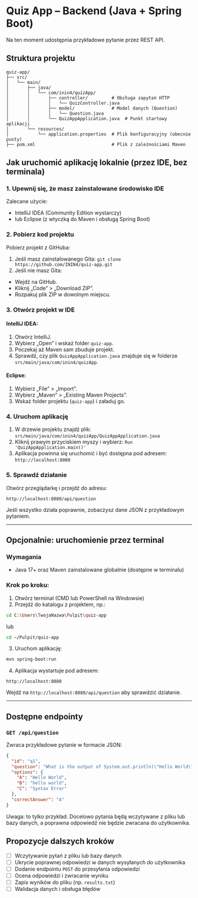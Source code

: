 # Quiz App – Backend (Java + Spring Boot)

Na ten moment udostępnia przykładowe pytanie przez REST API.

## Struktura projektu

```
quiz-app/
├── src/
│   └── main/
│       ├── java/
│       │   └── com/inin4/quizApp/
│       │       ├── controller/         # Obsługa zapytań HTTP
│       │       │   └── QuizController.java
│       │       ├── model/              # Model danych (Question)
│       │       │   └── Question.java
│       │       └── QuizAppApplication.java  # Punkt startowy aplikacji
│       └── resources/
│           └── application.properties  # Plik konfiguracyjny (obecnie pusty)
├── pom.xml                             # Plik z zależnościami Maven
```

## Jak uruchomić aplikację lokalnie (przez IDE, bez terminala)

### 1. Upewnij się, że masz zainstalowane środowisko IDE

Zalecane użycie:

- IntelliJ IDEA (Community Edition wystarczy)
- lub Eclipse (z wtyczką do Maven i obsługą Spring Boot)

### 2. Pobierz kod projektu

Pobierz projekt z GitHuba:

1. Jeśli masz zainstalowanego Gita: `git clone https://github.com/ININ4/quiz-app.git`
2. Jeśli nie masz Gita:
  - Wejdź na GitHub.
  - Kliknij „Code” > „Download ZIP”.
  - Rozpakuj plik ZIP w dowolnym miejscu.

### 3. Otwórz projekt w IDE

#### IntelliJ IDEA:

1. Otwórz IntelliJ.
2. Wybierz „Open” i wskaż folder `quiz-app`.
3. Poczekaj aż Maven sam zbuduje projekt.
4. Sprawdź, czy plik `QuizAppApplication.java` znajduje się w folderze `src/main/java/com/inin4/quizApp`.

#### Eclipse:

1. Wybierz „File” > „Import”.
2. Wybierz „Maven” > „Existing Maven Projects”.
3. Wskaż folder projektu (`quiz-app`) i załaduj go.

### 4. Uruchom aplikację

1. W drzewie projektu znajdź plik:
   `src/main/java/com/inin4/quizApp/QuizAppApplication.java`
2. Kliknij prawym przyciskiem myszy i wybierz:
   `Run 'QuizAppApplication.main()'`
3. Aplikacja powinna się uruchomić i być dostępna pod adresem:
   `http://localhost:8080`

### 5. Sprawdź działanie

Otwórz przeglądarkę i przejdź do adresu:

```
http://localhost:8080/api/question
```

Jeśli wszystko działa poprawnie, zobaczysz dane JSON z przykładowym pytaniem.

---

## Opcjonalnie: uruchomienie przez terminal

### Wymagania

- Java 17+ oraz Maven zainstalowane globalnie (dostępne w terminalu)

### Krok po kroku:

1. Otwórz terminal (CMD lub PowerShell na Windowsie)
2. Przejdź do katalogu z projektem, np.:

```bash
cd C:\Users\TwojaNazwa\Pulpit\quiz-app
```

lub

```bash
cd ~/Pulpit/quiz-app
```

3. Uruchom aplikację:

```bash
mvn spring-boot:run
```

4. Aplikacja wystartuje pod adresem:

```
http://localhost:8080
```

Wejdź na `http://localhost:8080/api/question` aby sprawdzić działanie.

---

## Dostępne endpointy

### `GET /api/question`

Zwraca przykładowe pytanie w formacie JSON:

```json
{
  "id": "q1",
  "question": "What is the output of System.out.println(\"Hello World\")?",
  "options": {
    "A": "Hello World",
    "B": "hello world",
    "C": "Syntax Error"
  },
  "correctAnswer": "A"
}
```

Uwaga: to tylko przykład. Docelowo pytania będą wczytywane z pliku lub bazy danych, a poprawna odpowiedź nie będzie zwracana do użytkownika.

## Propozycje dalszych kroków

- [ ] Wczytywanie pytań z pliku lub bazy danych
- [ ] Ukrycie poprawnej odpowiedzi w danych wysyłanych do użytkownika
- [ ] Dodanie endpointu `POST` do przesyłania odpowiedzi
- [ ] Ocena odpowiedzi i zwracanie wyniku
- [ ] Zapis wyników do pliku (np. `results.txt`)
- [ ] Walidacja danych i obsługa błędów
